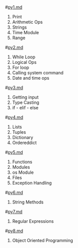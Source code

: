 #[py1.md](https://github.com/abdullahoguk/py-notes/blob/master/py1.md)
1. Print
2. Arithmetic Ops
3. Strings
4. Time Module
5. Range

#[py2.md](https://github.com/abdullahoguk/py-notes/blob/master/py2.md)
1. While Loop
2. Logical Ops
3. For loop
4. Calling system command
5. Date and time ops

#[py3.md](https://github.com/abdullahoguk/py-notes/blob/master/py3.md)
1. Getting input
2. Type Casting
3. if - elif - else

#[py4.md](https://github.com/abdullahoguk/py-notes/blob/master/py4.md)
1. Lists
2. Tuples
3. Dictionary
4. Ordereddict   

#[py5.md](https://github.com/abdullahoguk/py-notes/blob/master/py5.md)
1. Functions
2. Modules
3. os Module
4. Files
5. Exception Handling

#[py6.md](https://github.com/abdullahoguk/py-notes/blob/master/py6.md)
1. String Methods

#[py7.md](https://github.com/abdullahoguk/py-notes/blob/master/py7.md)
1. Regular Expressions

#[py8.md](https://github.com/abdullahoguk/py-notes/blob/master/py8.md)
1. Object Oriented Programming
 